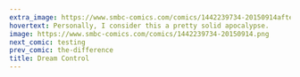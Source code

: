 ```yaml
---
extra_image: https://www.smbc-comics.com/comics/1442239734-20150914after.png
hovertext: Personally, I consider this a pretty solid apocalypse.
image: https://www.smbc-comics.com/comics/1442239734-20150914.png
next_comic: testing
prev_comic: the-difference
title: Dream Control
---
```


